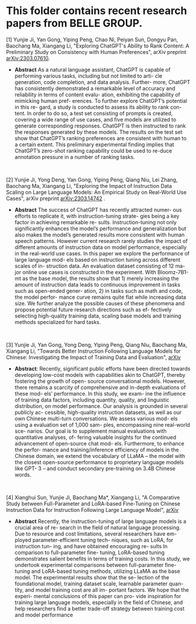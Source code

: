 # This folder contains recent research papers from BELLE GROUP.


[1] Yunjie Ji, Yan Gong, Yiping Peng, Chao Ni, Peiyan Sun, Dongyu Pan, Baochang Ma, Xiangang Li, "Exploring ChatGPT's Ability to Rank Content: A Preliminary Study on Consistency with Human Preferences", arXiv preprint [arXiv:2303.07610](https://github.com/LianjiaTech/BELLE/blob/main/docs/Exploring%20ChatGPT's%20Ability%20to%20Rank%20Content%20A%20Preliminary%20Study%20on%20Consistency%20with%20Human%20Preferences.pdf).

* **Abstract**
As a natural language assistant, ChatGPT is capable of performing various tasks, including but not limited to arti- cle generation, code completion, and data analysis. Further- more, ChatGPT has consistently demonstrated a remarkable level of accuracy and reliability in terms of content evalu- ation, exhibiting the capability of mimicking human pref- erences. To further explore ChatGPT’s potential in this re- gard, a study is conducted to assess its ability to rank con- tent. In order to do so, a test set consisting of prompts is created, covering a wide range of use cases, and five models are utilized to generate corresponding responses. ChatGPT is then instructed to rank the responses generated by these models. The results on the test set show that ChatGPT’s ranking preferences are consistent with human to a certain extent. This preliminary experimental finding implies that ChatGPT’s zero-shot ranking capability could be used to re-duce annotation pressure in a number of ranking tasks.

<br/>

[2] Yunjie Ji, Yong Deng, Yan Gong, Yiping Peng, Qiang Niu, Lei Zhang, Baochang Ma, Xiangang Li, "Exploring the Impact of Instruction Data Scaling on Large Language Models: An Empirical Study on Real-World Use Cases", arXiv preprint [arXiv:2303.14742](https://github.com/LianjiaTech/BELLE/blob/main/docs/Exploring%20the%20Impact%20of%20Instruction%20Data%20Scaling%20on%20Large%20Language%20Models%20An%20Empirical%20Study%20on%20Real-World%20Use%20Cases.pdf) .

* **Abstract**
The success of ChatGPT has recently attracted numer- ous efforts to replicate it, with instruction-tuning strate- gies being a key factor in achieving remarkable re- sults. Instruction-tuning not only significantly enhances the model’s performance and generalization but also makes the model’s generated results more consistent with human speech patterns. However current research rarely studies the impact of different amounts of instruction data on model performance, especially in the real-world use cases. In this paper we explore the performance of large language mod- els based on instruction tuning across different scales of in- struction data. An evaluation dataset consisting of 12 ma- jor online use cases is constructed in the experiment. With Bloomz-7B1-mt as the base model, the results show that 1) merely increasing the amount of instruction data leads to continuous improvement in tasks such as open-ended gener- ation, 2) in tasks such as math and code, the model perfor- mance curve remains quite flat while increasing data size. We further analyze the possible causes of these phenomena and propose potential future research directions such as ef- fectively selecting high-quality training data, scaling base models and training methods specialized for hard tasks.

<br/>

[3] Yunjie Ji, Yan Gong, Yong Deng, Yiping Peng, Qiang Niu, Baochang Ma, Xiangang Li, "Towards Better Instruction Following Language Models for Chinese: Investigating the Impact of Training Data and Evaluation", [arXiv](https://github.com/LianjiaTech/BELLE/blob/main/docs/Towards%20Better%20Instruction%20Following%20Language%20Models%20for%20Chinese.pdf)

* **Abstract**: 
Recently, significant public efforts have been directed towards developing low-cost models with capabilities akin to ChatGPT, thereby fostering the growth of open- source conversational models. However, there remains a scarcity of comprehensive and in-depth evaluations of these mod- els’ performance. In this study, we exam- ine the influence of training data factors, including quantity, quality, and linguistic distribution, on model performance. Our analysis is grounded in several publicly ac- cessible, high-quality instruction datasets, as well as our own Chinese multi-turn conversations. We assess various mod- els using a evaluation set of 1,000 sam- ples, encompassing nine real-world sce- narios. Our goal is to supplement manual evaluations with quantitative analyses, of- fering valuable insights for the continued advancement of open-source chat mod- els. Furthermore, to enhance the perfor- mance and training/inference efficiency of models in the Chinese domain, we extend the vocabulary of LLaMA – the model with the closest open-source performance to proprietary language models like GPT- 3 – and conduct secondary pre-training on 3.4B Chinese words.

<br/>

[4] Xianghui Sun, Yunjie Ji, Baochang Ma*, Xiangang Li, "A Comparative Study between Full-Parameter and LoRA-based Fine-Tuning on Chinese Instruction Data for Instruction Following Large Language Model", [arXiv](https://github.com/LianjiaTech/BELLE/blob/main/docs/A%20Comparative%20Study%20between%20Full-Parameter%20and%20LoRA-based.pdf)

* **Abstract**
Recently, the instruction-tuning of large language models is a crucial area of re- search in the field of natural language processing. Due to resource and cost limitations, several researchers have em- ployed parameter-efficient tuning tech- niques, such as LoRA, for instruction tun- ing, and have obtained encouraging re- sults In comparison to full-parameter fine- tuning, LoRA-based tuning demonstrates salient benefits in terms of training costs. In this study, we undertook experimental comparisons between full-parameter fine- tuning and LoRA-based tuning methods, utilizing LLaMA as the base model.
The experimental results show that the se- lection of the foundational model, training dataset scale, learnable parameter quan- tity, and model training cost are all im- portant factors. We hope that the experi- mental conclusions of this paper can pro- vide inspiration for training large language models, especially in the field of Chinese, and help researchers find a better trade-off strategy between training cost and model performance
